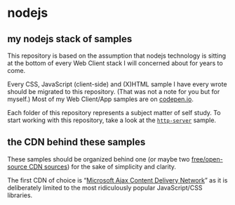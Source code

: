 # nodejs

## my nodejs stack of samples

This repository is based on the assumption that nodejs technology is sitting at the bottom of every Web Client stack I will concerned about for years to come.

Every CSS, JavaScript (client-side) and (X)HTML sample I have every wrote should be migrated to this repository. (That was not a note for you but for myself.) Most of my Web Client/App samples are on [codepen.io](https://codepen.io/rasx).

Each folder of this repository represents a subject matter of self study. To start working with this repository, take a look at the [`http-server`](./http-server) sample.

## the CDN behind these samples

These samples should be organized behind one (or maybe two [free/open-source CDN sources](https://www.maxcdn.com/blog/free-open-source-cdns/)) for the sake of simplicity and clarity.

The first CDN of choice is “[Microsoft Ajax Content Delivery Network](https://docs.microsoft.com/en-us/aspnet/ajax/cdn/overview)” as it is deliberately limited to the most ridiculously popular JavaScript/CSS libraries.
